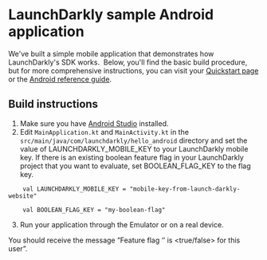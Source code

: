 # LaunchDarkly sample Android application 

We've built a simple mobile application that demonstrates how LaunchDarkly's SDK works.  Below, you'll find the basic build procedure, but for more comprehensive instructions, you can visit your [Quickstart page](https://app.launchdarkly.com/quickstart#/) or the [Android reference guide](https://docs.launchdarkly.com/sdk/client-side/android).

## Build instructions 

1. Make sure you have [Android Studio](https://developer.android.com/studio/index.html) installed.
2. Edit `MainApplication.kt` and `MainActivity.kt` in the `src/main/java/com/launchdarkly/hello_android` directory and set the value of LAUNCHDARKLY_MOBILE_KEY to your LaunchDarkly mobile key. If there is an existing boolean feature flag in your LaunchDarkly project that you want to evaluate, set BOOLEAN_FLAG_KEY to the flag key.

```
    val LAUNCHDARKLY_MOBILE_KEY = "mobile-key-from-launch-darkly-website"
    
    val BOOLEAN_FLAG_KEY = "my-boolean-flag"
```

3. Run your application through the Emulator or on a real device.

You should receive the message ”Feature flag ‘<flag key>’ is <true/false> for this user”.
